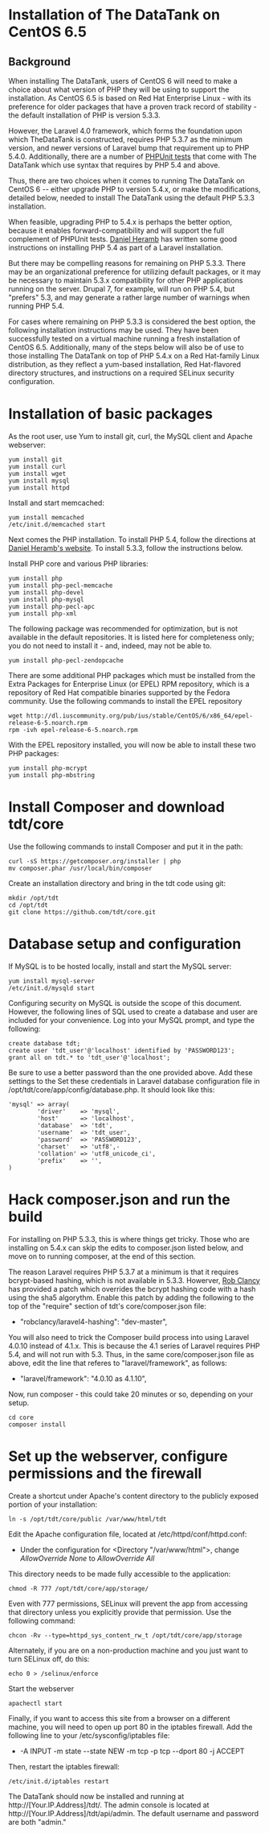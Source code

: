 Installation of The DataTank on CentOS 6.5
========================================

Background
----------
When installing The DataTank, users of CentOS 6 will need to make a choice about what version of PHP they will be using to support the installation. As CentOS 6.5 is based on Red Hat Enterprise Linux - with its preference for older packages that have a proven track record of stability - the default installation of PHP is version 5.3.3.

However, the Laravel 4.0 framework, which forms the foundation upon which TheDataTank is constructed, requires PHP 5.3.7 as the minimum version, and newer versions of Laravel bump that requirement up to PHP 5.4.0. Additionally, there are a number of [PHPUnit tests](https://github.com/tdt/core/issues/170) that come with The DataTank which use syntax that requires by PHP 5.4 and above.

Thus, there are two choices when it comes to running The DataTank on CentOS 6 -- either upgrade PHP to version 5.4.x, or make the modifications, detailed below, needed to install The DataTank using the default PHP 5.3.3 installation.

When feasible, upgrading PHP to 5.4.x is perhaps the better option, because it enables forward-compatibility and will support the full complement of PHPUnit tests.  [Daniel Heramb](http://danielheramb.blogspot.com/2013/03/how-to-install-laravel-on-linux.html) has written some good instructions on installing PHP 5.4 as part of a Laravel installation. 

But there may be compelling reasons for remaining on PHP 5.3.3. There may be an organizational preference for utilizing default packages, or it may be necessary to maintain 5.3.x compatibility for other PHP applications running on the server. Drupal 7, for example, will run on PHP 5.4, but "prefers" 5.3, and may generate a rather large number of warnings when running PHP 5.4. 

For cases where remaining on PHP 5.3.3 is considered the best option, the following installation instructions may be used. They have been successfully tested on a virtual machine running a fresh installation of CentOS 6.5. Additionally, many of the steps below will also be of use to those installing The DataTank on top of PHP 5.4.x on a Red Hat-family Linux distribution, as they reflect a yum-based installation, Red Hat-flavored directory structures, and instructions on a required SELinux security configuration.

# Installation of basic packages

As the root user, use Yum to install git, curl, the MySQL client and Apache webserver:

	yum install git
	yum install curl
	yum install wget
	yum install mysql
	yum install httpd
	
Install and start memcached:

	yum install memcached
	/etc/init.d/memcached start

Next comes the PHP installation. To install PHP 5.4, follow the directions at [Daniel Heramb's website](http://danielheramb.blogspot.com/2013/03/how-to-install-laravel-on-linux.html). To install 5.3.3, follow the instructions below.


Install PHP core and various PHP libraries:

	yum install php
	yum install php-pecl-memcache
	yum install php-devel
	yum install php-mysql
	yum install php-pecl-apc
	yum install php-xml

The following package was recommended for optimization, but is not available in the default repositories. It is listed here for completeness only; you do not need to install it - and, indeed, may not be able to.  
	
	yum install php-pecl-zendopcache

There are some additional PHP packages which must be installed from the Extra Packages for Enterprise Linux (or EPEL) RPM repository, which is a repository of Red Hat compatible binaries supported by the Fedora community. Use the following commands to install the EPEL repository

	wget http://dl.iuscommunity.org/pub/ius/stable/CentOS/6/x86_64/epel-release-6-5.noarch.rpm
	rpm -ivh epel-release-6-5.noarch.rpm

With the EPEL repository installed, you will now be able to install these two PHP packages:

	yum install php-mcrypt
	yum install php-mbstring

# Install Composer and download tdt/core
Use the following commands to install Composer and put it in the path:

	curl -sS https://getcomposer.org/installer | php
	mv composer.phar /usr/local/bin/composer

Create an installation directory and bring in the tdt code using git:

	mkdir /opt/tdt
	cd /opt/tdt
    git clone https://github.com/tdt/core.git

# Database setup and configuration
If MySQL is to be hosted locally, install and start the MySQL server:

	yum install mysql-server 
	/etc/init.d/mysqld start

Configuring security on MySQL is outside the scope of this document. However, the following lines of SQL used to create a database and user are included for your convenience. Log into your MySQL prompt, and type the following:

	create database tdt;
	create user 'tdt_user'@'localhost' identified by 'PASSWORD123';
	grant all on tdt.* to 'tdt_user'@'localhost';

Be sure to use a better password than the one provided above. Add these settings to the Set these credentials in Laravel database configuration file in /opt/tdt/core/app/config/database.php. It should look like this:


    'mysql' => array(
            'driver'    => 'mysql',
            'host'      => 'localhost',
            'database'  => 'tdt',
            'username'  => 'tdt_user',
            'password'  => 'PASSWORD123',
            'charset'   => 'utf8',-
            'collation' => 'utf8_unicode_ci',
            'prefix'    => '',
    )

# Hack composer.json and run the build

For installing on PHP 5.3.3, this is where things get tricky. Those who are installing on 5.4.x can skip the edits to composer.json listed below, and move on to running composer, at the end of this section.

The reason Laravel requires PHP 5.3.7 at a minimum is that it requires bcrypt-based hashing, which is not available in 5.3.3. Howerver, [Rob Clancy](https://github.com/robclancy/laravel4-hashing) has provided a patch which overrides the bcrypt hashing code with a hash using the sha5 algorythm. Enable this patch by adding the following to the top of the "require" section of tdt's core/composer.json file:

* "robclancy/laravel4-hashing": "dev-master",

You will also need to trick the Composer build process into using Laravel 4.0.10 instead of 4.1.x. This is because the 4.1 series of Laravel requires PHP 5.4, and will not run with 5.3. Thus, in the same core/composer.json file as above, edit the line that referes to "laravel/framework", as follows:

* "laravel/framework": "4.0.10 as 4.1.10",

Now, run composer - this could take 20 minutes or so, depending on your setup.
	
	cd core
	composer install

# Set up the webserver, configure permissions and the firewall

Create a shortcut under Apache's content directory to the publicly exposed portion of your installation:

	ln -s /opt/tdt/core/public /var/www/html/tdt
    
Edit the Apache configuration file,  located at /etc/httpd/conf/httpd.conf:

* Under the configuration for &lt;Directory "/var/www/html">, change <i>AllowOverride None</i> to <i>AllowOverride All</i>
    
This directory needs to be made fully accessible to the application:
    
	chmod -R 777 /opt/tdt/core/app/storage/

Even with 777 permissions, SELinux will prevent the app from accessing that directory unless you explicitly provide that permission. Use the following command:
    
	chcon -Rv --type=httpd_sys_content_rw_t /opt/tdt/core/app/storage

Alternately, if you are on a non-production machine and you just want to turn SELinux off, do this:
    
	echo 0 > /selinux/enforce

Start the webserver

	apachectl start

Finally, if you want to access this site from a browser on a different machine, you will need to open up port 80 in the iptables firewall. Add the following line to your /etc/sysconfig/iptables file:

* -A INPUT -m state --state NEW -m tcp -p tcp --dport 80 -j ACCEPT

Then, restart the iptables firewall:
    
	/etc/init.d/iptables restart

The DataTank should now be installed and running at http://[Your.IP.Address]/tdt/. The admin console is located at http://[Your.IP.Address]/tdt/api/admin. The default username and password are both "admin."
